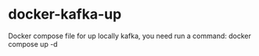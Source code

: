 # docker-kafka-up
Docker compose file for up locally kafka, you need run a command: docker compose up -d
